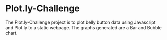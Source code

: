 # Plot.ly-Challenge
The Plot.ly-Challenge project is to plot belly button data using Javascript and Plot.ly to a static webpage. The graphs generated are a Bar and Bubble chart.

